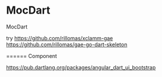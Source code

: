 MocDart
=======

MocDart


try https://github.com/rillomas/xclamm-gae
https://github.com/rillomas/gae-go-dart-skeleton

======
Component

https://pub.dartlang.org/packages/angular_dart_ui_bootstrap